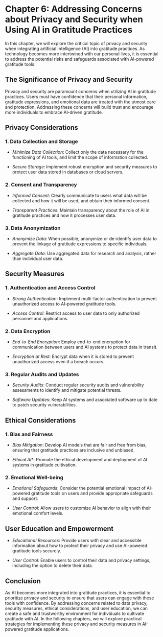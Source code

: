 Chapter 6: Addressing Concerns about Privacy and Security when Using AI in Gratitude Practices
==============================================================================================

In this chapter, we will explore the critical topic of privacy and security when integrating artificial intelligence (AI) into gratitude practices. As technology becomes more intertwined with our personal lives, it is essential to address the potential risks and safeguards associated with AI-powered gratitude tools.

The Significance of Privacy and Security
----------------------------------------

Privacy and security are paramount concerns when utilizing AI in gratitude practices. Users must have confidence that their personal information, gratitude expressions, and emotional data are treated with the utmost care and protection. Addressing these concerns will build trust and encourage more individuals to embrace AI-driven gratitude.

**Privacy Considerations**
--------------------------

### 1. **Data Collection and Storage**

* *Minimize Data Collection*: Collect only the data necessary for the functioning of AI tools, and limit the scope of information collected.

* *Secure Storage*: Implement robust encryption and security measures to protect user data stored in databases or cloud servers.

### 2. **Consent and Transparency**

* *Informed Consent*: Clearly communicate to users what data will be collected and how it will be used, and obtain their informed consent.

* *Transparent Practices*: Maintain transparency about the role of AI in gratitude practices and how it processes user data.

### 3. **Data Anonymization**

* *Anonymize Data*: When possible, anonymize or de-identify user data to prevent the linkage of gratitude expressions to specific individuals.

* *Aggregate Data*: Use aggregated data for research and analysis, rather than individual user data.

**Security Measures**
---------------------

### 1. **Authentication and Access Control**

* *Strong Authentication*: Implement multi-factor authentication to prevent unauthorized access to AI-powered gratitude tools.

* *Access Control*: Restrict access to user data to only authorized personnel and applications.

### 2. **Data Encryption**

* *End-to-End Encryption*: Employ end-to-end encryption for communication between users and AI systems to protect data in transit.

* *Encryption at Rest*: Encrypt data when it is stored to prevent unauthorized access even if a breach occurs.

### 3. **Regular Audits and Updates**

* *Security Audits*: Conduct regular security audits and vulnerability assessments to identify and mitigate potential threats.

* *Software Updates*: Keep AI systems and associated software up to date to patch security vulnerabilities.

**Ethical Considerations**
--------------------------

### 1. **Bias and Fairness**

* *Bias Mitigation*: Develop AI models that are fair and free from bias, ensuring that gratitude practices are inclusive and unbiased.

* *Ethical AI*\*: Promote the ethical development and deployment of AI systems in gratitude cultivation.

### 2. **Emotional Well-being**

* *Emotional Safeguards*: Consider the potential emotional impact of AI-powered gratitude tools on users and provide appropriate safeguards and support.

* *User Control*: Allow users to customize AI behavior to align with their emotional comfort levels.

**User Education and Empowerment**
----------------------------------

* *Educational Resources*: Provide users with clear and accessible information about how to protect their privacy and use AI-powered gratitude tools securely.

* *User Control*: Enable users to control their data and privacy settings, including the option to delete their data.

**Conclusion**
--------------

As AI becomes more integrated into gratitude practices, it is essential to prioritize privacy and security to ensure that users can engage with these tools with confidence. By addressing concerns related to data privacy, security measures, ethical considerations, and user education, we can create a safe and trustworthy environment for individuals to cultivate gratitude with AI. In the following chapters, we will explore practical strategies for implementing these privacy and security measures in AI-powered gratitude applications.
